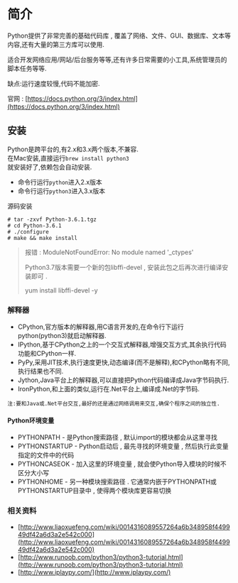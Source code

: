 # 简介

Python提供了非常完善的基础代码库 , 覆盖了网络、文件、GUI、数据库、文本等内容,还有大量的第三方库可以使用.

适合开发网络应用/网站/后台服务等等,还有许多日常需要的小工具,系统管理员的脚本任务等等.

缺点:运行速度较慢,代码不能加密.

官网 : [https://docs.python.org/3/index.html](https://docs.python.org/3/index.html)

## 安装

Python是跨平台的,有2.x和3.x两个版本,不兼容.  
在Mac安装,直接运行`brew install python3`  
就安装好了,依赖包会自动安装.

* 命令行运行`python`进入2.x版本
* 命令行运行`python3`进入3.x版本

源码安装

```
# tar -zxvf Python-3.6.1.tgz
# cd Python-3.6.1
# ./configure
# make && make install
```

> 报错 : ModuleNotFoundError: No module named '\_ctypes'
>
> Python3.7版本需要一个新的包libffi-devel , 安装此包之后再次进行编译安装即可 .
>
> yum install libffi-devel -y

### 解释器

* CPython,官方版本的解释器,用C语言开发的,在命令行下运行python\(python3\)就启动解释器.
* IPython,基于CPython之上的一个交互式解释器,增强交互方式,其余执行代码功能和CPython一样.
* PyPy,采用JIT技术,执行速度更快,动态编译\(而不是解释\),和CPython略有不同,执行结果也不同.
* Jython,Java平台上的解释器,可以直接把Python代码编译成Java字节码执行.
* IronPython,和上面的类似,运行在.Net平台上,编译成.Net的字节码.

`注:要和Java或.Net平台交互,最好的还是通过网络调用来交互,确保个程序之间的独立性.`

#### Python环境变量

* PYTHONPATH - 是Python搜索路径 , 默认import的模块都会从这里寻找
* PYTHONSTARTUP - Python启动后 , 最先寻找的环境变量 , 然后执行此变量指定的文件中的代码
* PYTHONCASEOK - 加入这里的环境变量 , 就会使Python导入模块的时候不区分大小写
* PYTHONHOME - 另一种模块搜索路径 . 它通常内嵌于PYTHONPATH或PYTHONSTARTUP目录中 , 使得两个模块库更容易切换

### 相关资料

* [http://www.liaoxuefeng.com/wiki/0014316089557264a6b348958f449949df42a6d3a2e542c000](http://www.liaoxuefeng.com/wiki/0014316089557264a6b348958f449949df42a6d3a2e542c000)
* [http://www.runoob.com/python3/python3-tutorial.html](http://www.runoob.com/python3/python3-tutorial.html)
* [http://www.iplaypy.com/](http://www.iplaypy.com/)



